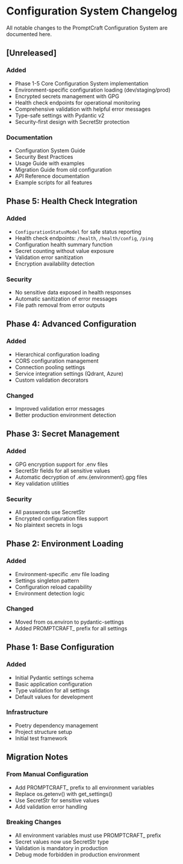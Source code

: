 # Configuration System Changelog

All notable changes to the PromptCraft Configuration System are documented here.

## [Unreleased]

### Added
- Phase 1-5 Core Configuration System implementation
- Environment-specific configuration loading (dev/staging/prod)
- Encrypted secrets management with GPG
- Health check endpoints for operational monitoring
- Comprehensive validation with helpful error messages
- Type-safe settings with Pydantic v2
- Security-first design with SecretStr protection

### Documentation
- Configuration System Guide
- Security Best Practices
- Usage Guide with examples
- Migration Guide from old configuration
- API Reference documentation
- Example scripts for all features

## Phase 5: Health Check Integration

### Added
- `ConfigurationStatusModel` for safe status reporting
- Health check endpoints: `/health`, `/health/config`, `/ping`
- Configuration health summary function
- Secret counting without value exposure
- Validation error sanitization
- Encryption availability detection

### Security
- No sensitive data exposed in health responses
- Automatic sanitization of error messages
- File path removal from error outputs

## Phase 4: Advanced Configuration

### Added
- Hierarchical configuration loading
- CORS configuration management
- Connection pooling settings
- Service integration settings (Qdrant, Azure)
- Custom validation decorators

### Changed
- Improved validation error messages
- Better production environment detection

## Phase 3: Secret Management

### Added
- GPG encryption support for .env files
- SecretStr fields for all sensitive values
- Automatic decryption of .env.{environment}.gpg files
- Key validation utilities

### Security
- All passwords use SecretStr
- Encrypted configuration files support
- No plaintext secrets in logs

## Phase 2: Environment Loading

### Added
- Environment-specific .env file loading
- Settings singleton pattern
- Configuration reload capability
- Environment detection logic

### Changed
- Moved from os.environ to pydantic-settings
- Added PROMPTCRAFT_ prefix for all settings

## Phase 1: Base Configuration

### Added
- Initial Pydantic settings schema
- Basic application configuration
- Type validation for all settings
- Default values for development

### Infrastructure
- Poetry dependency management
- Project structure setup
- Initial test framework

## Migration Notes

### From Manual Configuration
- Add PROMPTCRAFT_ prefix to all environment variables
- Replace os.getenv() with get_settings()
- Use SecretStr for sensitive values
- Add validation error handling

### Breaking Changes
- All environment variables must use PROMPTCRAFT_ prefix
- Secret values now use SecretStr type
- Validation is mandatory in production
- Debug mode forbidden in production environment
